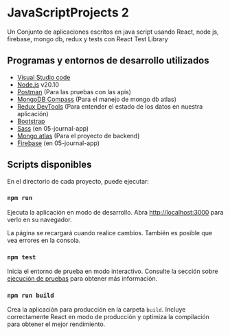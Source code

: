 # JavaScriptProjects 2

Un Conjunto de aplicaciones escritos en java script usando React, node js, firebase, mongo db, redux y  tests con React Test Library 

## Programas y entornos de desarrollo utilizados

* [Visual Studio code](https://code.visualstudio.com/)
* [Node.js](https://nodejs.org/en) v20.10
* [Postman](https://www.postman.com/) (Para las pruebas con las apis)
* [MongoDB Compass](https://www.mongodb.com/es/products/tools/compass) (Para el manejo de mongo db atlas)
* [Redux DevTools](https://chromewebstore.google.com/detail/redux-devtools/lmhkpmbekcpmknklioeibfkpmmfibljd?hl=es) (Para entender el estado de los datos en nuestra aplicación)
* [Bootstrap](https://getbootstrap.com/)
* [Sass](https://sass-lang.com/) (en 05-journal-app)
* [Mongo atlas](https://www.mongodb.com/es/cloud/atlas/lp/try4) (Para el proyecto de backend)
* [Firebase](https://firebase.google.com/) (en 05-journal-app)

## Scripts disponibles

En el directorio de cada proyecto, puede ejecutar:

### `npm run`

Ejecuta la aplicación en modo de desarrollo.
Abra [http://localhost:3000](http://localhost:3000) para verlo en su navegador.

La página se recargará cuando realice cambios.
También es posible que vea errores  en la consola.

### `npm test`

Inicia el entorno de prueba en  modo  interactivo.
Consulte la sección sobre [ejecución de pruebas](https://facebook.github.io/create-react-app/docs/running-tests) para obtener más información.

### `npm run build`

Crea la aplicación para producción en la carpeta `build`.
Incluye correctamente React en modo de producción y optimiza la compilación para obtener el mejor rendimiento.